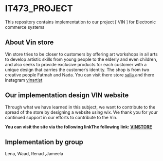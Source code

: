 # IT473_PROJECT
This repository contains implementation to our project [ VIN ] for Electronic commerce systems 
## About Vin store
Vin store tries to be closer to customers by
offering art workshops in all arts to develop artistic
skills from young people to the elderly and even
children, and also seeks to provide exclusive
products for each customer with a unique design
that carries the customer’s identity. The shop is from two creative people Fatmah and Nada. 
You can visit there store [salla ](https://salla.sa/vin?fbclid=PAAaafC-hVyh3GRdjfj30wy4oYvCOIo3L0Prpxeal0rj0Y5XZt4B25BQMIGnI) and there instagram [vinartist](https://instagram.com/vinartist?igshid=YmMyMTA2M2Y=)
## Our implementation design VIN website
Through what we have learned in this subject, we want to contribute to the spread of the store by designing a website using wix.
We thank you for your
continued support in
our efforts to contribute
to the Vin. 


**You can visit the site via the following linkThe following link: [VINSTORE](https://ourvinstore.wixsite.com/vinstore)**
## Implementation by group
Lena, Waad, Renad ,Jameela

